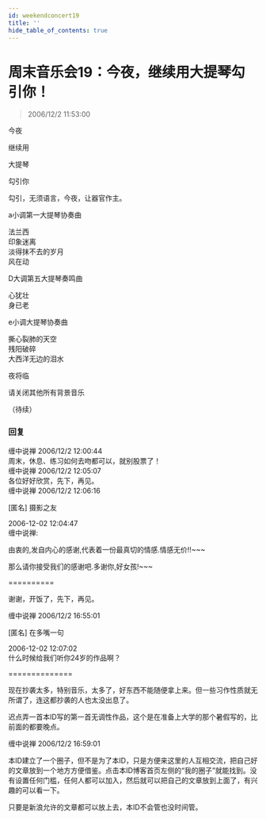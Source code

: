 ```yaml
---
id: weekendconcert19
title: ''
hide_table_of_contents: true
---
```


# 周末音乐会19：今夜，继续用大提琴勾引你！

> 2006/12/2 11:53:00

<div style={{textAlign: 'center', fontSize: 'large',}}>

<div style={{color: '#0080FF', fontWeight: 'bold', fontSize: 'large', lineHeight: '120%', marginTop: '20px',  marginBottom: '10px'}}> 

今夜
</div>

<div style={{color: '#990099', fontWeight: 'bold', fontSize: 'x-large', lineHeight: '120%', marginTop: '20px',  marginBottom: '10px'}}> 

继续用
</div>

<div style={{color: '#990000', fontWeight: 'bold', fontSize: 'xx-large', lineHeight: '120%', marginTop: '20px',  marginBottom: '10px'}}> 

大提琴
</div>

<div style={{color: '#FF0000', fontWeight: 'bold', fontSize: 'xxx-large', lineHeight: '120%', marginTop: '20px',  marginBottom: '10px'}}> 

勾引你
</div>
 
勾引，无须语言，今夜，让器官作主。
 
<div style={{color: '#FF0000', fontWeight: 'bold', fontSize: 'x-large', lineHeight: '150%', marginTop: '20px',  marginBottom: '10px'}}> 
 
a小调第一大提琴协奏曲
</div>

法兰西 <br/>
印象迷离<br/>
淡得抹不去的岁月<br/>
风在动
 
<div style={{color: '#FF0000', fontWeight: 'bold', fontSize: 'x-large', lineHeight: '150%', marginTop: '20px',  marginBottom: '10px'}}> 
 
D大调第五大提琴奏鸣曲
</div>
 
 
心犹壮<br/>
身已老
 
<div style={{color: '#FF0000', fontWeight: 'bold', fontSize: 'x-large', lineHeight: '150%', marginTop: '20px',  marginBottom: '10px'}}> 
 
e小调大提琴协奏曲
</div>
 
撕心裂肺的天空<br/>
残阳破碎<br/>
大西洋无边的泪水
 
夜将临
 
                  
                       
 <div style={{ fontWeight: 'bold', fontSize: '24px', lineHeight: '120%', marginTop: '20px',  marginBottom: '10px'}}> 

请关闭其他所有背景音乐
</div>
</div>
 
（待续）

### 回复

<div class='blog-comment'>
<span class='blog-comment-chan'>缠中说禅</span> 2006/12/2 12:00:44<br/>
周末，休息、练习如何去吻都可以，就别股票了！
</div>

<div class='blog-comment'>
<span class='blog-comment-chan'>缠中说禅</span> 2006/12/2 12:05:07<br/>
各位好好欣赏，先下，再见。
</div>

<div class='blog-comment'>
<span class='blog-comment-chan'>缠中说禅</span> 2006/12/2 12:06:16<br/>

[匿名] 摄影之友 

 
2006-12-02 12:04:47 <br/>
缠中说禅:

由衷的,发自内心的感谢,代表着一份最真切的情感.情感无价!!~~~

那么请你接受我们的感谢吧.多谢你,好女孩!~~~ 
 
==========<br/>

谢谢，开饭了，先下，再见。
</div>

<div class='blog-comment'>
<span class='blog-comment-chan'>缠中说禅</span> 2006/12/2 16:55:01<br/>

[匿名] 在多嘴一句 

 
2006-12-02 12:07:02 <br/>
什么时候给我们听你24岁的作品啊？ 
 
==============<br/>

现在抄袭太多，特别音乐，太多了，好东西不能随便拿上来。但一些习作性质就无所谓了，连这都抄袭的人也太没出息了。

迟点弄一首本ID写的第一首无调性作品，这个是在准备上大学的那个暑假写的，比前面的都要晚点。
</div>

<div class='blog-comment'>
<span class='blog-comment-chan'>缠中说禅</span> 2006/12/2 16:59:01<br/>

本ID建立了一个圈子，但不是为了本ID，只是方便来这里的人互相交流，把自己好的文章放到一个地方方便借鉴。点击本ID博客首页左侧的“我的圈子”就能找到。没有设置任何门槛，任何人都可以加入，然后就可以把自己的文章放到上面了，有兴趣的可以看一下。

只要是新浪允许的文章都可以放上去，本ID不会管也没时间管。
</div>